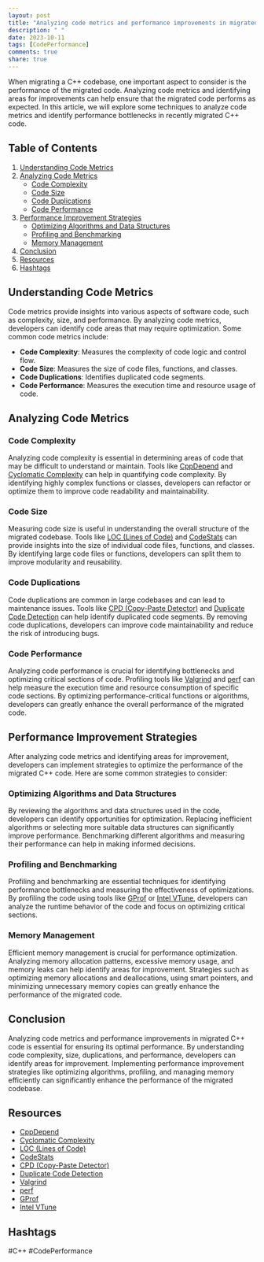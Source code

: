 ```yaml
---
layout: post
title: "Analyzing code metrics and performance improvements in migrated C++ code"
description: " "
date: 2023-10-11
tags: [CodePerformance]
comments: true
share: true
---
```


When migrating a C++ codebase, one important aspect to consider is the performance of the migrated code. Analyzing code metrics and identifying areas for improvements can help ensure that the migrated code performs as expected. In this article, we will explore some techniques to analyze code metrics and identify performance bottlenecks in recently migrated C++ code.

## Table of Contents
1. [Understanding Code Metrics](#understanding-code-metrics)
2. [Analyzing Code Metrics](#analyzing-code-metrics)
   - [Code Complexity](#code-complexity)
   - [Code Size](#code-size)
   - [Code Duplications](#code-duplications)
   - [Code Performance](#code-performance)
3. [Performance Improvement Strategies](#performance-improvement-strategies)
   - [Optimizing Algorithms and Data Structures](#optimizing-algorithms-and-data-structures)
   - [Profiling and Benchmarking](#profiling-and-benchmarking)
   - [Memory Management](#memory-management)
4. [Conclusion](#conclusion)
5. [Resources](#resources)
6. [Hashtags](#hashtags)

## Understanding Code Metrics

Code metrics provide insights into various aspects of software code, such as complexity, size, and performance. By analyzing code metrics, developers can identify code areas that may require optimization. Some common code metrics include:

- **Code Complexity**: Measures the complexity of code logic and control flow.
- **Code Size**: Measures the size of code files, functions, and classes.
- **Code Duplications**: Identifies duplicated code segments.
- **Code Performance**: Measures the execution time and resource usage of code.

## Analyzing Code Metrics

### Code Complexity

Analyzing code complexity is essential in determining areas of code that may be difficult to understand or maintain. Tools like [CppDepend](https://www.cppdepend.com/) and [Cyclomatic Complexity](https://en.wikipedia.org/wiki/Cyclomatic_complexity) can help in quantifying code complexity. By identifying highly complex functions or classes, developers can refactor or optimize them to improve code readability and maintainability.

### Code Size

Measuring code size is useful in understanding the overall structure of the migrated codebase. Tools like [LOC (Lines of Code)](https://en.wikipedia.org/wiki/Line_of_code) and [CodeStats](https://github.com/code-stats/code-stats-vscode) can provide insights into the size of individual code files, functions, and classes. By identifying large code files or functions, developers can split them to improve modularity and reusability.

### Code Duplications

Code duplications are common in large codebases and can lead to maintenance issues. Tools like [CPD (Copy-Paste Detector)](https://pmd.github.io/) and [Duplicate Code Detection](https://en.wikipedia.org/wiki/Duplicate_code) can help identify duplicated code segments. By removing code duplications, developers can improve code maintainability and reduce the risk of introducing bugs.

### Code Performance

Analyzing code performance is crucial for identifying bottlenecks and optimizing critical sections of code. Profiling tools like [Valgrind](http://valgrind.org/) and [perf](https://perf.wiki.kernel.org/) can help measure the execution time and resource consumption of specific code sections. By optimizing performance-critical functions or algorithms, developers can greatly enhance the overall performance of the migrated code.

## Performance Improvement Strategies

After analyzing code metrics and identifying areas for improvement, developers can implement strategies to optimize the performance of the migrated C++ code. Here are some common strategies to consider:

### Optimizing Algorithms and Data Structures

By reviewing the algorithms and data structures used in the code, developers can identify opportunities for optimization. Replacing inefficient algorithms or selecting more suitable data structures can significantly improve performance. Benchmarking different algorithms and measuring their performance can help in making informed decisions.

### Profiling and Benchmarking

Profiling and benchmarking are essential techniques for identifying performance bottlenecks and measuring the effectiveness of optimizations. By profiling the code using tools like [GProf](https://sourceware.org/binutils/docs/gprof/) or [Intel VTune](https://software.intel.com/content/www/us/en/develop/tools/vtune-profiler.html), developers can analyze the runtime behavior of the code and focus on optimizing critical sections.

### Memory Management

Efficient memory management is crucial for performance optimization. Analyzing memory allocation patterns, excessive memory usage, and memory leaks can help identify areas for improvement. Strategies such as optimizing memory allocations and deallocations, using smart pointers, and minimizing unnecessary memory copies can greatly enhance the performance of the migrated code.

## Conclusion

Analyzing code metrics and performance improvements in migrated C++ code is essential for ensuring its optimal performance. By understanding code complexity, size, duplications, and performance, developers can identify areas for improvement. Implementing performance improvement strategies like optimizing algorithms, profiling, and managing memory efficiently can significantly enhance the performance of the migrated codebase.

## Resources

- [CppDepend](https://www.cppdepend.com/)
- [Cyclomatic Complexity](https://en.wikipedia.org/wiki/Cyclomatic_complexity)
- [LOC (Lines of Code)](https://en.wikipedia.org/wiki/Line_of_code)
- [CodeStats](https://github.com/code-stats/code-stats-vscode)
- [CPD (Copy-Paste Detector)](https://pmd.github.io/)
- [Duplicate Code Detection](https://en.wikipedia.org/wiki/Duplicate_code)
- [Valgrind](http://valgrind.org/)
- [perf](https://perf.wiki.kernel.org/)
- [GProf](https://sourceware.org/binutils/docs/gprof/)
- [Intel VTune](https://software.intel.com/content/www/us/en/develop/tools/vtune-profiler.html)

## Hashtags

#C++ #CodePerformance